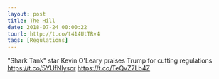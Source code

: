 ```yaml
---
layout: post
title: The Hill
date: 2018-07-24 00:00:22
tourl: http://t.co/t414UtTRv4
tags: [Regulations]
---
```

"Shark Tank" star Kevin O'Leary praises Trump for cutting regulations https://t.co/5YUfNlyscr https://t.co/TeQvZ7Lb4Z